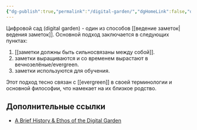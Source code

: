 ```yaml
---
{"dg-publish":true,"permalink":"/digital-garden/","dgHomeLink":false,"dgPassFrontmatter":true}
---
```



Цифровой сад (digital garden) - один из способов [[ведение заметок|ведения заметок]]. Основной подход заключается в следующих пунктах:
1. [[заметки должны быть сильносвязаны между собой]].
2. заметки выращиваются и со временем вырастают в вечнозелёные/evergreen.
3. заметки используются для обучения.

Этот подход тесно связан с [[evergreen]] в своей терминологии и основной философии, что намекает на их близкое родство.

## Дополнительные ссылки

- [A Brief History & Ethos of the Digital Garden](https://maggieappleton.com/garden-history)
